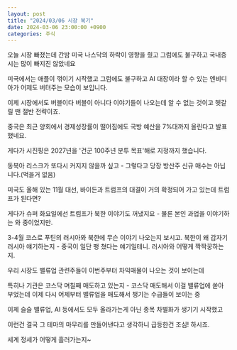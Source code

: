 ```yaml
---
layout: post
title: "2024/03/06 시장 복기"
date: 2024-03-06 23:00:00 +0900
categories: 주식
---
```

오늘 시장 빠졌는데 간밤 미국 나스닥의 하락이 영향을 줬고 그럼에도 불구하고 국내증시는 많이 빠지진 않았네요

미국에서는 애플이 꺾이기 시작했고 그럼에도 불구하고 AI 대장이라 할 수 있는 엔비디아가 어제도 버텨주는 모습이 보입니다.

이제 시장에서도 버블이다 버블이 아니다 이야기들이 나오는데 알 수 없는 것이고 헷갈릴 땐 절반 전략이죠.


중국은 최근 양회에서 경제성장률이 떨어짐에도 국방 예산을 7%대까지 올린다고 발표했네요.

게다가 시진핑은 2027년을 '건군 100주년 분투 목표'해로 지정까지 했습니다.

동북아 리스크가 또다시 커지지 않을까 싶고 - 그렇다고 당장 방산주 신규 매수는 아닙니다.(먹을거 없음)

미국도 올해 있는 11월 대선, 바이든과 트럼프의 대결이 거의 확정되어 가고 있는데 트럼프가 된다면?

게다가 슈퍼 화요일에선 트럼프가 북한 이야기도 꺼냈지요 - 물론 본인 과업을 이야기하는 와 중이었지만.

3-4월 코스로 푸틴의 러시아와 북한에 무슨 이야기 나오는지 보시고.
북한이 왜 갑자기 러시아 얘기하는지 - 중국이 일단 팽 쳤다는 얘기일테니.
러시아와 어떻게 짝짝꿍하는지.


우리 시장도 밸류업 관련주들이 이번주부터 차익매물이 나오는 것이 보이는데

특히나 기관은 코스닥 며칠째 매도하고 있는지 - 코스닥 매도해서 이걸 밸류업에 쏟아 부었는데 이제 다시 어제부터 밸류업을 매도해서 챙기는 수급들이 보이는 중


이제 슬슬 밸류업, AI 등에서도 모두 올라가는게 아닌 종목 차별화가 생기기 시작했고

이런건 결국 그 테마의 마무리를 만들어낸다고 생각하니 급등한건 조심! 하시죠.

세계 정세가 어떻게 흘러가는지~
